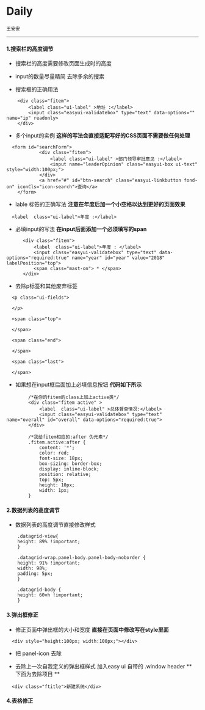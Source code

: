# Daily

`王安安`

----

#### 1.搜索栏的高度调节

* 搜索栏的高度需要修改页面生成时的高度

* input的数量尽量精简 去除多余的搜索

* 搜索框的正确用法

```
    <div class="fitem">
        <label class="ui-label" >地址 :</label>
        <input class="easyui-validatebox" type="text" data-options="" name="ip" readonly>
    </div>
```

* 多个input的实例 **这样的写法会直接适配写好的CSS页面不需要做任何处理**

```
  <form id="searchForm">
            <div class="fitem">
                <label class="ui-label" >部门领导审批意见 :</label>
                <input name="leaderOpinion" class="easyui-box ui-text" style="width:100px;">
            </div>
            <a href="#" id="btn-search" class="easyui-linkbutton fond-on" iconCls="icon-search">查询</a>
    </form>
```

* lable 标签的正确写法 **注意在年度后加一个小空格以达到更好的页面效果**

```
  <label  class="ui-label">年度 :</label>
```

* 必填input的写法 **在input后面添加一个必须填写的span**

```
      <div class="fitem">
          <label  class="ui-label">年度 : </label>
          <input class="easyui-validatebox" type="text" data-options="required:true" name="year" id="year" value="2018" labelPosition="top">
          <span class="mast-on"> * </span>
      </div>
```

* 去除p标签和其他废弃标签

```
  <p class="ui-fields">

  </p>

  <span class="top">

  </span>

  <span class="end">

  </span>

  <span class="last">

  </span>

```



* 如果想在input框后面加上必填信息按钮 **代码如下所示**

```
        /*在你的fitem的class上加上active类*/
        <div class="fitem active" >
            <label  class="ui-label" >总体督查情况:</label>
            <input class="easyui-validatebox" type="text" name="overall" id="overall" data-options="required:true">
        </div>

        /*我给fitem相应的:after 伪元素*/
        .fitem.active:after {
            content: '*';
            color: red;
            font-size: 18px;
            box-sizing: border-box;
            display: inline-block;
            position: relative;
            top: 5px;
            height: 10px;
            width: 1px;
        }

```



#### 2.数据列表的高度调节

* 数据列表的高度调节直接修改样式

```
    .datagrid-view{
    height: 89% !important;
    }

    .datagrid-wrap.panel-body.panel-body-noborder {
    height: 91% !important;
    width: 98%;
    padding: 5px;
    }

    .datagrid-body {
    height: 60vh !important;
    }
```



#### 3.弹出框修正

<!-- * 弹出框左边的label全部删除 -->

<!-- * 弹出框中的input标签需要添加上他们的 placeholder 属性 如下

```
  <input type="text" placeholder="邮箱或者用户名">
``` -->

  * 修正页面中弹出框的大小和宽度 **直接在页面中修改写在style里面**


  ```
    <div style="height:100px; width:100px;"></div>
  ```

* 把 panel-icon 去除

* 去除上一次自我定义的弹出框样式 加入easy ui 自带的 .window header ** 下面为去除项目 **
```
  <div class="ftitle">新建系统</div>
```



#### 4.表格修正
